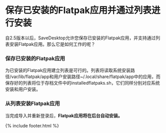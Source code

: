 # 保存已安装的Flatpak应用并通过列表进行安装
自2.5版本以后，SaveDesktop允许您保存已安装的Flatpak应用，并支持通过列表安装Flatpak应用。那么它是如何工作的呢？

### 保存已安装的Flatpak应用
为已安装的Flatpak应用建立列表是可行的。列表将读取系统安装路径/var/lib/flatpak/app和用户安装路径~/.local/share/flatpak/app中的应用，而保存好的列表将位于存档文件中的installedflatpaks.sh，它们同样分别对应系统安装和用户安装。

### 从列表安装Flatpak应用
当完成导入并重新登录后，**Flatpak应用将在后台自动安装。**



{% include footer.html %}
